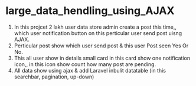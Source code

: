 # large_data_hendling_using_AJAX

1.  In this projcet 2 lakh user data store admin create a post this time,,
    which user notification button on this perticular user send post uisng AJAX.
2.  Perticular post show which user send post & this user Post seen Yes Or No.
3.  This all user show in details small card in this card show one notification icon,,
    in this icon show count how many post are pending.
4.  All data show using ajax & add Laravel inbulit datatable (in this searchbar, pagination, up-down)
